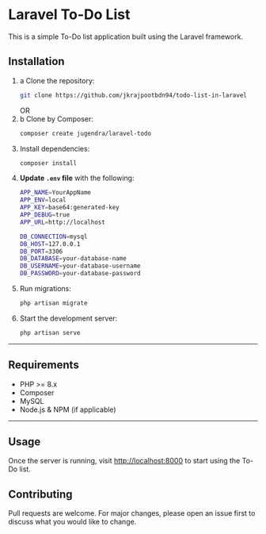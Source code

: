 # Laravel To-Do List

This is a simple To-Do list application built using the Laravel framework.

## Installation

1. a Clone the repository:
    ```bash
    git clone https://github.com/jkrajpootbdn94/todo-list-in-laravel
    ```
    OR
1. b Clone by Composer:
    ```bash
    composer create jugendra/laravel-todo
    ```
2. Install dependencies:
    ```bash
    composer install
    ```
3. **Update `.env` file** with the following:
    ```bash
    APP_NAME=YourAppName
    APP_ENV=local
    APP_KEY=base64:generated-key
    APP_DEBUG=true
    APP_URL=http://localhost

    DB_CONNECTION=mysql
    DB_HOST=127.0.0.1
    DB_PORT=3306
    DB_DATABASE=your-database-name
    DB_USERNAME=your-database-username
    DB_PASSWORD=your-database-password
    ```
4. Run migrations:
    ```bash
    php artisan migrate
    ```
5. Start the development server:
    ```bash
    php artisan serve
    ```
---

## Requirements

- PHP >= 8.x
- Composer
- MySQL
- Node.js & NPM (if applicable)

---

## Usage

Once the server is running, visit [http://localhost:8000](http://localhost:8000) to start using the To-Do list.

## Contributing

Pull requests are welcome. For major changes, please open an issue first to discuss what you would like to change.


